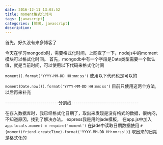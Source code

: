 ```yaml
---
date: 2016-12-11 13:03:52
title: moment格式化时间
tags: [javascript]
categories: [前端, javascript]
description:
---
```



首先，好久没有来多博客了

今天在学习mongodb时，需要格式化时间，上网查了一下，nodejs中的moment模块可以格式化时间。
首先，mongodb中有一个字段是Date类型需要一个默认值，就是当前时间，可以使用以下代码来格式化时间

`moment().format('YYYY-MM-DD HH:mm:ss')`
 使用以下代码也是可以的


`moment(Date.now()).format('YYYY-MM-DD HH:mm:ss')`
目前只使用这两个方法，以后再来补充

---------------------------分割线----------------------------------

在存入数据库时，我已经格式化日期了，取出来发现是没有格式的数据，很纳闷，不知道原因，找到了解决办法。
express我是用的jade模板，
在app.js中加入
`app.locals.moment = require('moment')`
在jade中读取日期数据使用
`#{moment(friend.createTime).format('YYYY-MM-DD HH:mm:ss')}`
取出来的日期是格式化的



